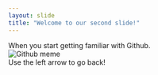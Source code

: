 ```yaml
---
layout: slide
title: "Welcome to our second slide!"
---
```

When you start getting familiar with Github.</br>
![Github meme](https://static.wixstatic.com/media/947254_43701ec264a243ce9480cb816e3f75da~mv2.jpg/v1/fill/w_614,h_614,al_c,lg_1,q_85/947254_43701ec264a243ce9480cb816e3f75da~mv2.webp)</br>
Use the left arrow to go back!
